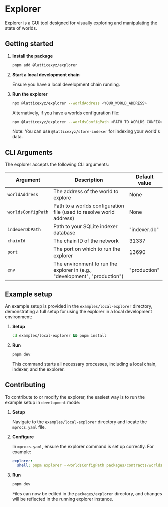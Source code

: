 # Explorer

Explorer is a GUI tool designed for visually exploring and manipulating the state of worlds.

## Getting started

1. **Install the package**

   ```sh
   pnpm add @latticexyz/explorer
   ```

2. **Start a local development chain**

   Ensure you have a local development chain running.

3. **Run the explorer**

   ```sh
   npx @latticexyz/explorer --worldAddress <YOUR_WORLD_ADDRESS>
   ```

   Alternatively, if you have a worlds configuration file:

   ```sh
   npx @latticexyz/explorer --worldsConfigPath <PATH_TO_WORLDS_CONFIG>
   ```

   Note: You can use `@latticexyz/store-indexer` for indexing your world's data.

## CLI Arguments

The explorer accepts the following CLI arguments:

| Argument           | Description                                                                | Default value |
| ------------------ | -------------------------------------------------------------------------- | ------------- |
| `worldAddress`     | The address of the world to explore                                        | None          |
| `worldsConfigPath` | Path to a worlds configuration file (used to resolve world address)        | None          |
| `indexerDbPath`    | Path to your SQLite indexer database                                       | "indexer.db"  |
| `chainId`          | The chain ID of the network                                                | 31337         |
| `port`             | The port on which to run the explorer                                      | 13690         |
| `env`              | The environment to run the explorer in (e.g., "development", "production") | "production"  |

## Example setup

An example setup is provided in the `examples/local-explorer` directory, demonstrating a full setup for using the explorer in a local development environment:

1. **Setup**

   ```sh
   cd examples/local-explorer && pnpm install
   ```

2. **Run**

   ```sh
   pnpm dev
   ```

   This command starts all necessary processes, including a local chain, indexer, and the explorer.

## Contributing

To contribute to or modify the explorer, the easiest way is to run the example setup in `development` mode:

1. **Setup**

   Navigate to the `examples/local-explorer` directory and locate the `mprocs.yaml` file.

2. **Configure**

   In `mprocs.yaml`, ensure the explorer command is set up correctly. For example:

   ```yaml
   explorer:
     shell: pnpm explorer --worldsConfigPath packages/contracts/worlds.json --env development
   ```

3. **Run**

   ```sh
   pnpm dev
   ```

   Files can now be edited in the `packages/explorer` directory, and changes will be reflected in the running explorer instance.
